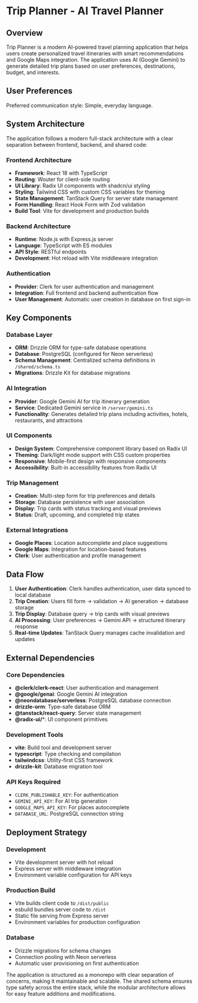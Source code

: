 # Trip Planner - AI Travel Planner

## Overview

Trip Planner is a modern AI-powered travel planning application that helps users create personalized travel itineraries with smart recommendations and Google Maps integration. The application uses AI (Google Gemini) to generate detailed trip plans based on user preferences, destinations, budget, and interests.

## User Preferences

Preferred communication style: Simple, everyday language.

## System Architecture

The application follows a modern full-stack architecture with a clear separation between frontend, backend, and shared code:

### Frontend Architecture
- **Framework**: React 18 with TypeScript
- **Routing**: Wouter for client-side routing
- **UI Library**: Radix UI components with shadcn/ui styling
- **Styling**: Tailwind CSS with custom CSS variables for theming
- **State Management**: TanStack Query for server state management
- **Form Handling**: React Hook Form with Zod validation
- **Build Tool**: Vite for development and production builds

### Backend Architecture
- **Runtime**: Node.js with Express.js server
- **Language**: TypeScript with ES modules
- **API Style**: RESTful endpoints
- **Development**: Hot reload with Vite middleware integration

### Authentication
- **Provider**: Clerk for user authentication and management
- **Integration**: Full frontend and backend authentication flow
- **User Management**: Automatic user creation in database on first sign-in

## Key Components

### Database Layer
- **ORM**: Drizzle ORM for type-safe database operations
- **Database**: PostgreSQL (configured for Neon serverless)
- **Schema Management**: Centralized schema definitions in `/shared/schema.ts`
- **Migrations**: Drizzle Kit for database migrations

### AI Integration
- **Provider**: Google Gemini AI for trip itinerary generation
- **Service**: Dedicated Gemini service in `/server/gemini.ts`
- **Functionality**: Generates detailed trip plans including activities, hotels, restaurants, and attractions

### UI Components
- **Design System**: Comprehensive component library based on Radix UI
- **Theming**: Dark/light mode support with CSS custom properties
- **Responsive**: Mobile-first design with responsive components
- **Accessibility**: Built-in accessibility features from Radix UI

### Trip Management
- **Creation**: Multi-step form for trip preferences and details
- **Storage**: Database persistence with user association
- **Display**: Trip cards with status tracking and visual previews
- **Status**: Draft, upcoming, and completed trip states

### External Integrations
- **Google Places**: Location autocomplete and place suggestions
- **Google Maps**: Integration for location-based features
- **Clerk**: User authentication and profile management

## Data Flow

1. **User Authentication**: Clerk handles authentication, user data synced to local database
2. **Trip Creation**: Users fill form → validation → AI generation → database storage
3. **Trip Display**: Database query → trip cards with visual previews
4. **AI Processing**: User preferences → Gemini API → structured itinerary response
5. **Real-time Updates**: TanStack Query manages cache invalidation and updates

## External Dependencies

### Core Dependencies
- **@clerk/clerk-react**: User authentication and management
- **@google/genai**: Google Gemini AI integration
- **@neondatabase/serverless**: PostgreSQL database connection
- **drizzle-orm**: Type-safe database ORM
- **@tanstack/react-query**: Server state management
- **@radix-ui/***: UI component primitives

### Development Tools
- **vite**: Build tool and development server
- **typescript**: Type checking and compilation
- **tailwindcss**: Utility-first CSS framework
- **drizzle-kit**: Database migration tool

### API Keys Required
- `CLERK_PUBLISHABLE_KEY`: For authentication
- `GEMINI_API_KEY`: For AI trip generation
- `GOOGLE_MAPS_API_KEY`: For places autocomplete
- `DATABASE_URL`: PostgreSQL connection string

## Deployment Strategy

### Development
- Vite development server with hot reload
- Express server with middleware integration
- Environment variable configuration for API keys

### Production Build
- Vite builds client code to `/dist/public`
- esbuild bundles server code to `/dist`
- Static file serving from Express server
- Environment variables for production configuration

### Database
- Drizzle migrations for schema changes
- Connection pooling with Neon serverless
- Automatic user provisioning on first authentication

The application is structured as a monorepo with clear separation of concerns, making it maintainable and scalable. The shared schema ensures type safety across the entire stack, while the modular architecture allows for easy feature additions and modifications.